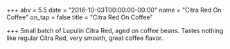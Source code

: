 +++
abv = 5.5
date = "2016-10-03T00:00:00-00:00"
name = "Citra Red On Coffee"
on_tap = false
title = "Citra Red On Coffee"

+++
Small batch of Lupulin Citra Red, aged on coffee beans. Tastes nothing like regular Citra Red, very smooth, great coffee flavor.